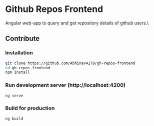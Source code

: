 # Github Repos Frontend

Angular web-app to query and get repository details of github users.\

## Contribute
### Installation

```bash
git clone https://github.com/Abhinav4279/gh-repos-frontend
cd gh-repos-frontend
npm install
```
### Run development server (http://localhost:4200)
```bash
ng serve
```
### Build for production
```bash
ng build
```